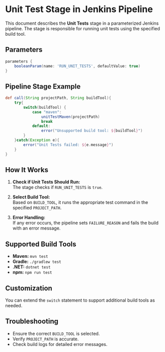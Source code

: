 # Unit Test Stage in Jenkins Pipeline

This document describes the **Unit Tests** stage in a parameterized Jenkins pipeline. The stage is responsible for running unit tests using the specified build tool.

## Parameters

```groovy
parameters {
    booleanParam(name: 'RUN_UNIT_TESTS', defaultValue: true)
}
```

## Pipeline Stage Example

```groovy
def call(String projectPath, String buildTool){
    try{
        switch(buildTool) {
            case "maven":
                unitTestMaven(projectPath)
                break
            default:
                error("Unsupported build tool: ${buildTool}")
        }
    }catch(Exception e){
        error("Unit Tests failed: ${e.message}")
    }
}
```

## How It Works

1. **Check if Unit Tests Should Run:**  
   The stage checks if `RUN_UNIT_TESTS` is `true`.

2. **Select Build Tool:**  
   Based on `BUILD_TOOL`, it runs the appropriate test command in the specified `PROJECT_PATH`.

3. **Error Handling:**  
   If any error occurs, the pipeline sets `FAILURE_REASON` and fails the build with an error message.

## Supported Build Tools

- **Maven:** `mvn test`
- **Gradle:** `./gradlew test`
- **.NET:** `dotnet test`
- **npm:** `npm run test`

## Customization

You can extend the `switch` statement to support additional build tools as needed.


## Troubleshooting

- Ensure the correct `BUILD_TOOL` is selected.
- Verify `PROJECT_PATH` is accurate.
- Check build logs for detailed error messages.
